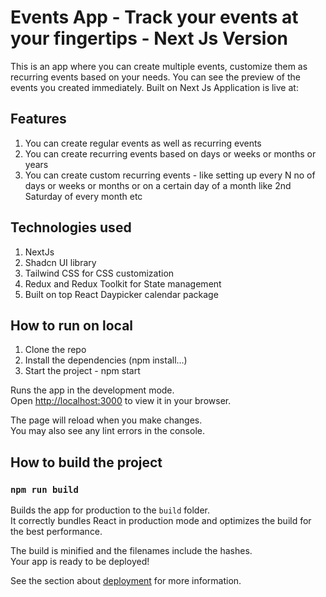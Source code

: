 # Events App - Track your events at your fingertips - Next Js Version

This is an app where you can create multiple events, customize them as recurring events based on your needs. You can see the preview of the events you created immediately. Built on Next Js
Application is live at: 

## Features

1. You can create regular events as well as recurring events
2. You can create recurring events based on days or weeks or months or years
3. You can create custom recurring events - like setting up every N no of days or weeks or months or on a certain day of a month like 2nd Saturday of every month etc

## Technologies used

1. NextJs
2. Shadcn UI library
3. Tailwind CSS for CSS customization
4. Redux and Redux Toolkit for State management
5. Built on top React Daypicker calendar package

## How to run on local

1. Clone the repo
2. Install the dependencies (npm install...)
3. Start the project - npm start

Runs the app in the development mode.\
Open [http://localhost:3000](http://localhost:3000) to view it in your browser.

The page will reload when you make changes.\
You may also see any lint errors in the console.

## How to build the project

### `npm run build`

Builds the app for production to the `build` folder.\
It correctly bundles React in production mode and optimizes the build for the best performance.

The build is minified and the filenames include the hashes.\
Your app is ready to be deployed!

See the section about [deployment](https://facebook.github.io/create-react-app/docs/deployment) for more information.

